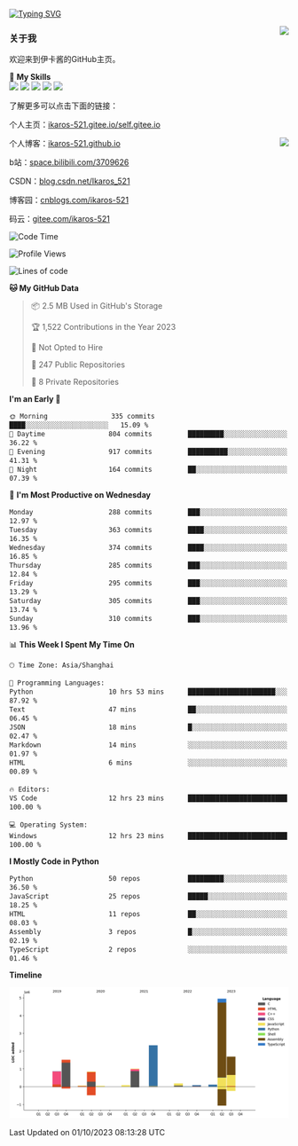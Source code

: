 [![Typing SVG](https://readme-typing-svg.herokuapp.com?size=25&duration=2500&color=8C43EA&vCenter=true&width=200&height=40&lines=Hi+Welcome+%F0%9F%91%8B%F0%9F%8F%BB;I'm+Love丶伊卡洛斯)](https://git.io/typing-svg)

<a href="#">
  <img align="right" src="https://github-readme-stats.vercel.app/api?username=Ikaros-521&count_private=true&show_icons=true&bg_color=15,f2f7fd,E0EAFC" />
</a>

### 关于我

欢迎来到伊卡酱的GitHub主页。

🌟 **My Skills**  
![](https://img.shields.io/badge/-C-A8B9CC?style=flat-square&logo=C&logoColor=fff)
![](https://img.shields.io/badge/-Python-3776AB?style=flat-square&logo=Python&logoColor=fff)
![](https://img.shields.io/badge/-JavaScript-F7DF1E?style=flat-square&logo=JavaScript&logoColor=fff)
![](https://img.shields.io/badge/-C++-00599C?style=flat-square&logo=Cpp&logoColor=fff)
![](https://img.shields.io/badge/-Linux-000000?style=flat-square&logo=Linux&logoColor=fff)

了解更多可以点击下面的链接：  

个人主页：[ikaros-521.gitee.io/self.gitee.io](https://ikaros-521.gitee.io/self.gitee.io/)  

<img align='right' src="https://github.com/Ikaros-521/Ikaros-521/assets/40910637/3a5e50bc-91dc-4aa5-b7a0-8b27ad1c2b33" height="432">

个人博客：[ikaros-521.github.io](https://ikaros-521.github.io/)  

b站：[space.bilibili.com/3709626](https://space.bilibili.com/3709626)  

CSDN：[blog.csdn.net/Ikaros_521](https://blog.csdn.net/Ikaros_521)  

博客园：[cnblogs.com/ikaros-521](https://www.cnblogs.com/ikaros-521)  

码云：[gitee.com/ikaros-521](https://gitee.com/ikaros-521)  


<!--START_SECTION:waka-->
![Code Time](http://img.shields.io/badge/Code%20Time-680%20hrs%209%20mins-blue)

![Profile Views](http://img.shields.io/badge/Profile%20Views-7-blue)

![Lines of code](https://img.shields.io/badge/From%20Hello%20World%20I%27ve%20Written-13.7%20million%20lines%20of%20code-blue)

**🐱 My GitHub Data** 

> 📦 2.5 MB Used in GitHub's Storage 
 > 
> 🏆 1,522 Contributions in the Year 2023
 > 
> 🚫 Not Opted to Hire
 > 
> 📜 247 Public Repositories 
 > 
> 🔑 8 Private Repositories 
 > 
**I'm an Early 🐤** 

```text
🌞 Morning                335 commits         ████░░░░░░░░░░░░░░░░░░░░░   15.09 % 
🌆 Daytime                804 commits         █████████░░░░░░░░░░░░░░░░   36.22 % 
🌃 Evening                917 commits         ██████████░░░░░░░░░░░░░░░   41.31 % 
🌙 Night                  164 commits         ██░░░░░░░░░░░░░░░░░░░░░░░   07.39 % 
```
📅 **I'm Most Productive on Wednesday** 

```text
Monday                   288 commits         ███░░░░░░░░░░░░░░░░░░░░░░   12.97 % 
Tuesday                  363 commits         ████░░░░░░░░░░░░░░░░░░░░░   16.35 % 
Wednesday                374 commits         ████░░░░░░░░░░░░░░░░░░░░░   16.85 % 
Thursday                 285 commits         ███░░░░░░░░░░░░░░░░░░░░░░   12.84 % 
Friday                   295 commits         ███░░░░░░░░░░░░░░░░░░░░░░   13.29 % 
Saturday                 305 commits         ███░░░░░░░░░░░░░░░░░░░░░░   13.74 % 
Sunday                   310 commits         ███░░░░░░░░░░░░░░░░░░░░░░   13.96 % 
```


📊 **This Week I Spent My Time On** 

```text
🕑︎ Time Zone: Asia/Shanghai

💬 Programming Languages: 
Python                   10 hrs 53 mins      ██████████████████████░░░   87.92 % 
Text                     47 mins             ██░░░░░░░░░░░░░░░░░░░░░░░   06.45 % 
JSON                     18 mins             █░░░░░░░░░░░░░░░░░░░░░░░░   02.47 % 
Markdown                 14 mins             ░░░░░░░░░░░░░░░░░░░░░░░░░   01.97 % 
HTML                     6 mins              ░░░░░░░░░░░░░░░░░░░░░░░░░   00.89 % 

🔥 Editors: 
VS Code                  12 hrs 23 mins      █████████████████████████   100.00 % 

💻 Operating System: 
Windows                  12 hrs 23 mins      █████████████████████████   100.00 % 
```

**I Mostly Code in Python** 

```text
Python                   50 repos            █████████░░░░░░░░░░░░░░░░   36.50 % 
JavaScript               25 repos            █████░░░░░░░░░░░░░░░░░░░░   18.25 % 
HTML                     11 repos            ██░░░░░░░░░░░░░░░░░░░░░░░   08.03 % 
Assembly                 3 repos             █░░░░░░░░░░░░░░░░░░░░░░░░   02.19 % 
TypeScript               2 repos             ░░░░░░░░░░░░░░░░░░░░░░░░░   01.46 % 
```



**Timeline**

![Lines of Code chart](https://raw.githubusercontent.com/Ikaros-521/Ikaros-521/main/assets/bar_graph.png)


 Last Updated on 01/10/2023 08:13:28 UTC
<!--END_SECTION:waka-->


<!--
**Ikaros-521/Ikaros-521** is a ✨ _special_ ✨ repository because its `README.md` (this file) appears on your GitHub profile.

Here are some ideas to get you started:

- 🔭 I’m currently working on ...
- 🌱 I’m currently learning ...
- 👯 I’m looking to collaborate on ...
- 🤔 I’m looking for help with ...
- 💬 Ask me about ...
- 📫 How to reach me: ...
- 😄 Pronouns: ...
- ⚡ Fun fact: ...
-->
